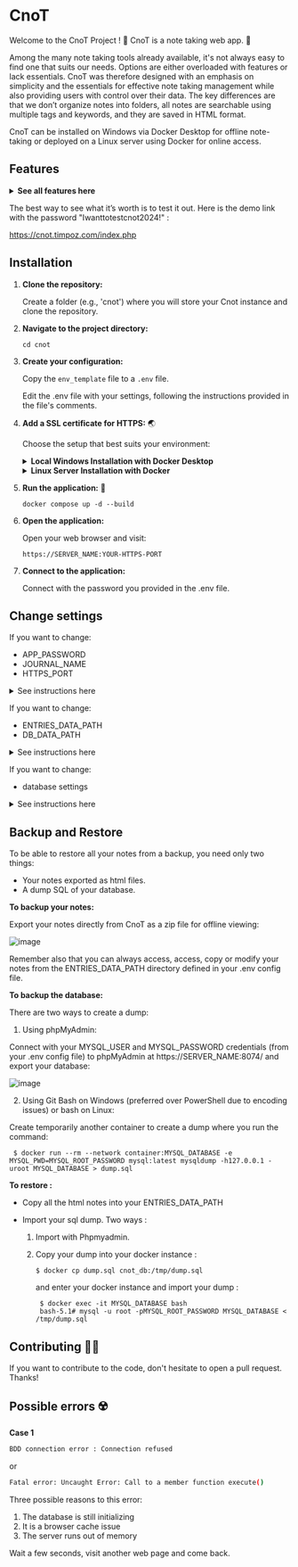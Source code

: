 # CnoT

Welcome to the CnoT Project ! 👋 CnoT is a note taking web app. 📝

Among the many note taking tools already available, it's not always easy to find one that suits our needs. Options are either overloaded with features or lack essentials. CnoT was therefore designed with an emphasis on simplicity and the essentials for effective note taking management while also providing users with control over their data. The key differences are that we don’t organize notes into folders, all notes are searchable using multiple tags and keywords, and they are saved in HTML format. 

CnoT can be installed on Windows via Docker Desktop for offline note-taking or deployed on a Linux server using Docker for online access.

## Features

<details> <summary><strong>See all features here</strong></summary> <p>

- Highlight in multiple colors
- Underline
- Change text color and size
- Bold or italicize text
- Strikethrough
- Create links
- Format code
- Highlight or change color within a code block
- Paste images directly from the clipboard
- Define tags
- Create bulleted or numbered lists
- Add a separator
- Search for multiple words across all tags
- Search for multiple words in all titles and content
- Automatic or manual saving
- View on phone or tablet in landscape mode
- Export a note in HTML format
- Export all notes in HTML format with an index and with images directly embedded in the HTML page for offline viewing or backup
- Trash with recoverable notes
- Filter by tags

</p> </details>

The best way to see what it’s worth is to test it out. Here is the demo link with the password "Iwanttotestcnot2024!" :

https://cnot.timpoz.com/index.php

## Installation

1. **Clone the repository:**

   Create a folder (e.g., 'cnot') where you will store your Cnot instance and clone the repository.

2. **Navigate to the project directory:**
 
    ```
    cd cnot
    ```

3. **Create your configuration:**
    
   Copy the `env_template` file to a `.env` file.

   Edit the .env file with your settings, following the instructions provided in the file's comments.


5. **Add a SSL certificate for HTTPS:** 🌏

   Choose the setup that best suits your environment:

   <details> <summary><strong>Local Windows Installation with Docker Desktop</strong></summary> <p>

   Open Powershell and cd into your cloned repository.

   Run the following command :

   ```
   & "C:\Program Files\Git\usr\bin\openssl.exe" req -x509 -out ssl/fullchain.pem -keyout ssl/privkey.pem -newkey rsa:2048 -nodes -sha256 -days 36500 -subj "/CN=localhost/O=CNOT" -addext "subjectAltName=DNS:localhost" -addext "keyUsage=digitalSignature" -addext "extendedKeyUsage=serverAuth"
   ```

   Install the fullchain.pem into your web browser's certificate store:

   On Chrome (I haven't tried other web browsers):
   
   - Open the following url in Google Chrome:
     ```
     chrome://settings/security
     ```
   - Go to 'Manage certificates'.
   - Go to 'Manage imported certificates from Windows'.
   - Navigate to the "Trusted Root Certification Authorities" tab.
   - Click Import.
   - Locate the fullchain.pem file generated earlier (it won’t appear unless you select "All Files").
   - Next, next, next... (leave default choice)
   - Open the following url in Google Chrome:
     ```
     chrome://restart
     ```

   </p> </details> <details> <summary><strong>Linux Server Installation with Docker</strong></summary> <p><p>
   Create fullchain.pem and privkey.pem for your domain and copy them to the ssl folder.
   
   </p> </details>

   
5. **Run the application:** 🚀
   
   ```
   docker compose up -d --build   
   ```

6. **Open the application:**

    Open your web browser and visit:

    `https://SERVER_NAME:YOUR-HTTPS-PORT`
   

7. **Connect to the application:**

    Connect with the password you provided in the .env file.

## Change settings

If you want to change: 

- APP_PASSWORD
- JOURNAL_NAME
- HTTPS_PORT

<details><summary>See instructions here</summary><p><p>
just update your .env file and run the application (docker compose up -d --build). This will restart the web container with the new .env config file. Your data are normally untouched but always make a backup first (see next section).
</p></details>

If you want to change: 

- ENTRIES_DATA_PATH
- DB_DATA_PATH

<details><summary>See instructions here</summary><p><p>
Update your .env file and run the application (docker compose up -d --build). ⚠️ This will create a new empty directory, so you won’t be able to access your previous data unless you re-import it (see next section).
</p></details>

If you want to change:

- database settings

<details><summary>See instructions here</summary><p><p>
simply updating the `.env` file and deleting the database container will not be enough, as the settings and data are stored in a volume. You will also need to delete the volume to recreate the database with the new settings, but this will result in data loss. To avoid losing your data, export the database contents first (see next section), then delete the `DB_DATA_PATH` volume. After running the application again to create a new database, you can re-import the data (see next section). 
</p></details>

## Backup and Restore

To be able to restore all your notes from a backup, you need only two things:

- Your notes exported as html files.
- A dump SQL of your database.

**To backup your notes:**

Export your notes directly from CnoT as a zip file for offline viewing:

![image](https://github.com/user-attachments/assets/04229b68-0f61-4e19-9c08-489d33357fcb)

Remember also that you can always access, access, copy or modify your notes from the ENTRIES_DATA_PATH directory defined in your .env config file.

**To backup the database:**

There are two ways to create a dump:

1. Using phpMyAdmin:

Connect with your MYSQL_USER and MYSQL_PASSWORD credentials (from your .env config file) to phpMyAdmin at https://SERVER_NAME:8074/ and export your database:

![image](https://github.com/user-attachments/assets/35543084-1bf1-48d5-9ce7-931b48d6863d)

2. Using Git Bash on Windows (preferred over PowerShell due to encoding issues) or bash on Linux:

Create temporarily another container to create a dump where you run the command:

  ```
   $ docker run --rm --network container:MYSQL_DATABASE -e MYSQL_PWD=MYSQL_ROOT_PASSWORD mysql:latest mysqldump -h127.0.0.1 -uroot MYSQL_DATABASE > dump.sql
   ```

**To restore :**

- Copy all the html notes into your ENTRIES_DATA_PATH
- Import your sql dump. Two ways :

  1. Import with Phpmyadmin.
  2. Copy your dump into your docker instance :

     ```
     $ docker cp dump.sql cnot_db:/tmp/dump.sql
     ```

     and enter your docker instance and import your dump :
     
     ```
      $ docker exec -it MYSQL_DATABASE bash
      bash-5.1# mysql -u root -pMYSQL_ROOT_PASSWORD MYSQL_DATABASE < /tmp/dump.sql
     ```

## Contributing 👩‍💻

If you want to contribute to the code, don't hesitate to open a pull request. Thanks!

## Possible errors ☢️

**Case 1**

 ```bash
BDD connection error : Connection refused
 ```

or 

 ```bash
Fatal error: Uncaught Error: Call to a member function execute()
 ```

Three possible reasons to this error:

1. The database is still initializing
3. It is a browser cache issue
4. The server runs out of memory
   
Wait a few seconds, visit another web page and come back.
